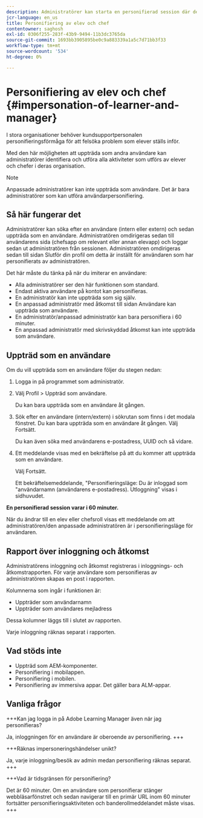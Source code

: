 ```yaml
---
description: Administratörer kan starta en personifierad session där de kan logga in för en annan användares räkning på sitt konto i sin elev- och chefsroll.
jcr-language: en_us
title: Personifiering av elev och chef
contentowner: saghosh
exl-id: 0306f255-283f-43b9-9494-11b3dc3765da
source-git-commit: 1693bb3905895be0c9a883339a1a5c7d71bb3f33
workflow-type: tm+mt
source-wordcount: '534'
ht-degree: 0%

---
```


# Personifiering av elev och chef {#impersonation-of-learner-and-manager}

I stora organisationer behöver kundsupportpersonalen personifieringsförmåga för att felsöka problem som elever ställs inför.

Med den här möjligheten att uppträda som andra användare kan administratörer identifiera och utföra alla aktiviteter som utförs av elever och chefer i deras organisation.

>[!NOTE]
>
>Anpassade administratörer kan inte uppträda som användare. Det är bara administratörer som kan utföra användarpersonifiering.

## Så här fungerar det

Administratörer kan söka efter en användare (intern eller extern) och sedan uppträda som en användare. Administratören omdirigeras sedan till användarens sida (chefsapp om relevant eller annan elevapp) och loggar sedan ut administratören från sessionen. Administratören omdirigeras sedan till sidan Slutför din profil om detta är inställt för användaren som har personifierats av administratören.

Det här måste du tänka på när du imiterar en användare:

* Alla administratörer ser den här funktionen som standard.
* Endast aktiva användare på kontot kan personifieras.
* En administratör kan inte uppträda som sig själv.
* En anpassad administratör med åtkomst till sidan Användare kan uppträda som användare.
* En administratör/anpassad administratör kan bara personifiera i 60 minuter.
* En anpassad administratör med skrivskyddad åtkomst kan inte uppträda som användare.

## Uppträd som en användare

Om du vill uppträda som en användare följer du stegen nedan:

1. Logga in på programmet som administratör.
1. Välj Profil > Uppträd som användare.

   Du kan bara uppträda som en användare åt gången.

1. Sök efter en användare (intern/extern) i sökrutan som finns i det modala fönstret. Du kan bara uppträda som en användare åt gången. Välj Fortsätt.

   Du kan även söka med användarens e-postadress, UUID och så vidare.

1. Ett meddelande visas med en bekräftelse på att du kommer att uppträda som en användare.

   Välj Fortsätt.

   Ett bekräftelsemeddelande, &quot;Personifieringsläge: Du är inloggad som &quot;användarnamn (användarens e-postadress). Utloggning&quot; visas i sidhuvudet.

**En personifierad session varar i 60 minuter.**

När du ändrar till en elev eller chefsroll visas ett meddelande om att administratören/den anpassade administratören är i personifieringsläge för användaren.

## Rapport över inloggning och åtkomst

Administratörens inloggning och åtkomst registreras i inloggnings- och åtkomstrapporten. För varje användare som personifieras av administratören skapas en post i rapporten.

Kolumnerna som ingår i funktionen är:

* Uppträder som användarnamn
* Uppträder som användares mejladress

Dessa kolumner läggs till i slutet av rapporten.

Varje inloggning räknas separat i rapporten.

## Vad stöds inte

* Uppträd som AEM-komponenter.
* Personifiering i mobilappen.
* Personifiering i mobilen.
* Personifiering av immersiva appar. Det gäller bara ALM-appar.

## Vanliga frågor

+++Kan jag logga in på Adobe Learning Manager även när jag personifieras?

Ja, inloggningen för en användare är oberoende av personifiering.
+++

+++Räknas impersoneringshändelser unikt?

Ja, varje inloggning/besök av admin medan personifiering räknas separat.
+++

+++Vad är tidsgränsen för personifiering?

Det är 60 minuter. Om en användare som personifierar stänger webbläsarfönstret och sedan navigerar till en primär URL inom 60 minuter fortsätter personifieringsaktiviteten och banderollmeddelandet måste visas.
+++

